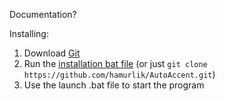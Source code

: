 Documentation?

Installing:
1. Download [Git](https://git-scm.com/download/win)
2. Run the [installation bat file](https://raw.githack.com/hamurlik/AutoAccent/master/Scripts/Install%20AutoAccent.bat) (or just `git clone https://github.com/hamurlik/AutoAccent.git`)
3. Use the launch .bat file to start the program
